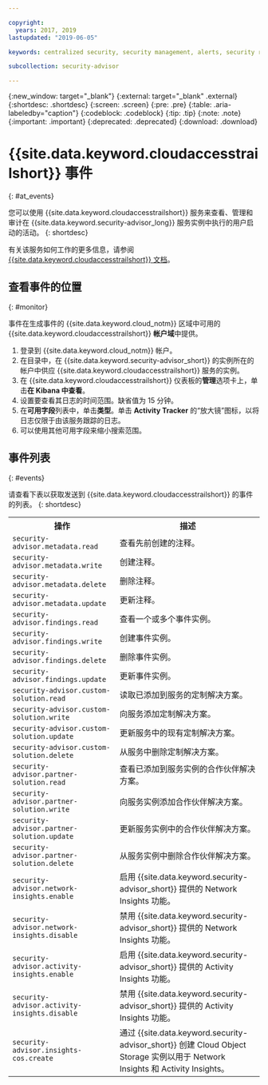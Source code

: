 ```yaml
---

copyright:
  years: 2017, 2019
lastupdated: "2019-06-05"

keywords: centralized security, security management, alerts, security risk, insights, threat detection

subcollection: security-advisor

---
```


{:new_window: target="_blank"}
{:external: target="_blank" .external}
{:shortdesc: .shortdesc}
{:screen: .screen}
{:pre: .pre}
{:table: .aria-labeledby="caption"}
{:codeblock: .codeblock}
{:tip: .tip}
{:note: .note}
{:important: .important}
{:deprecated: .deprecated}
{:download: .download}



# {{site.data.keyword.cloudaccesstrailshort}} 事件
{: #at_events}

您可以使用 {{site.data.keyword.cloudaccesstrailshort}} 服务来查看、管理和审计在 {{site.data.keyword.security-advisor_long}} 服务实例中执行的用户启动的活动。
{: shortdesc}






有关该服务如何工作的更多信息，请参阅 [{{site.data.keyword.cloudaccesstrailshort}} 文档](/docs/services/cloud-activity-tracker?topic=cloud-activity-tracker-getting-started#getting-started)。



## 查看事件的位置
{: #monitor}

事件在生成事件的 {{site.data.keyword.cloud_notm}} 区域中可用的 {{site.data.keyword.cloudaccesstrailshort}} **帐户域**中提供。

1. 登录到 {{site.data.keyword.cloud_notm}} 帐户。
2. 在目录中，在 {{site.data.keyword.security-advisor_short}} 的实例所在的帐户中供应 {{site.data.keyword.cloudaccesstrailshort}} 服务的实例。
3. 在 {{site.data.keyword.cloudaccesstrailshort}} 仪表板的**管理**选项卡上，单击**在 Kibana 中查看**。
4. 设置要查看其日志的时间范围。缺省值为 15 分钟。
5. 在**可用字段**列表中，单击**类型**。单击 **Activity Tracker** 的“放大镜”图标，以将日志仅限于由该服务跟踪的日志。
6. 可以使用其他可用字段来缩小搜索范围。



## 事件列表
{: #events}

请查看下表以获取发送到 {{site.data.keyword.cloudaccesstrailshort}} 的事件的列表。
{: shortdesc}

<table>
  <tr>
    <th>操作</th>
    <th>描述</th>
  </tr>
  <tr>
    <td><code>security-advisor.metadata.read</code></td>
    <td>查看先前创建的注释。</td>
  </tr>
  <tr>
    <td><code>security-advisor.metadata.write</code></td>
    <td>创建注释。</td>
  </tr>
  <tr>
    <td><code>security-advisor.metadata.delete</code></td>
    <td>删除注释。</td>
  </tr>
  <tr>
    <td><code>security-advisor.metadata.update</code></td>
    <td>更新注释。</td>
  </tr>
  <tr>
    <td><code>security-advisor.findings.read</code></td>
    <td>查看一个或多个事件实例。</td>
  </tr>
  <tr>
    <td><code>security-advisor.findings.write</code></td>
    <td>创建事件实例。</td>
  </tr>
  <tr>
    <td><code>security-advisor.findings.delete</code></td>
    <td>删除事件实例。</td>
  </tr>
  <tr>
    <td><code>security-advisor.findings.update</code></td>
    <td>更新事件实例。</td>
  </tr>
  <tr>
    <td><code>security-advisor.custom-solution.read</code></td>
    <td>读取已添加到服务的定制解决方案。</td>
  </tr>
  <tr>
    <td><code>security-advisor.custom-solution.write</code></td>
    <td>向服务添加定制解决方案。</td>
  </tr>
  <tr>
    <td><code>security-advisor.custom-solution.update</code></td>
    <td>更新服务中的现有定制解决方案。</td>
  </tr>
  <tr>
    <td><code>security-advisor.custom-solution.delete</code></td>
    <td>从服务中删除定制解决方案。</td>
  </tr>
  <tr>
    <td><code>security-advisor.partner-solution.read</code></td>
    <td>查看已添加到服务实例的合作伙伴解决方案。</td>
  </tr>
  <tr>
    <td><code>security-advisor.partner-solution.write</code></td>
    <td>向服务实例添加合作伙伴解决方案。</td>
  </tr>
  <tr>
    <td><code>security-advisor.partner-solution.update</code></td>
    <td>更新服务实例中的合作伙伴解决方案。</td>
  </tr>
  <tr>
    <td><code>security-advisor.partner-solution.delete</code></td>
    <td>从服务实例中删除合作伙伴解决方案。</td>
  </tr>
  <tr>
    <td><code>security-advisor.network-insights.enable</code></td>
    <td>启用 {{site.data.keyword.security-advisor_short}} 提供的 Network Insights 功能。</td>
  </tr>
  <tr>
    <td><code>security-advisor.network-insights.disable</code></td>
    <td>禁用 {{site.data.keyword.security-advisor_short}} 提供的 Network Insights 功能。</td>
  </tr>
  <tr>
    <td><code>security-advisor.activity-insights.enable</code></td>
    <td>启用 {{site.data.keyword.security-advisor_short}} 提供的 Activity Insights 功能。</td>
  </tr>
  <tr>
    <td><code>security-advisor.activity-insights.disable</code></td>
    <td>禁用 {{site.data.keyword.security-advisor_short}} 提供的 Activity Insights 功能。</td>
  </tr>
  <tr>
    <td><code>security-advisor.insights-cos.create</code></td>
    <td>通过 {{site.data.keyword.security-advisor_short}} 创建 Cloud Object Storage 实例以用于 Network Insights 和 Activity Insights。</td>
  </tr>
</table>
